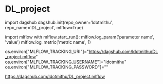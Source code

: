 # DL_project

import dagshub
dagshub.init(repo_owner='ldotmithu', repo_name='DL_project', mlflow=True)

import mlflow
with mlflow.start_run():
  mlflow.log_param('parameter name', 'value')
  mlflow.log_metric('metric name', 1)

os.environ["MLFLOW_TRACKING_URI"]="https://dagshub.com/ldotmithu/DL_project.mlflow"
os.environ["MLFLOW_TRACKING_USERNAME"]="ldotmithu"
os.environ["MLFLOW_TRACKING_PASSWORD"]=""


https://dagshub.com/ldotmithu/DL_project.mlflow